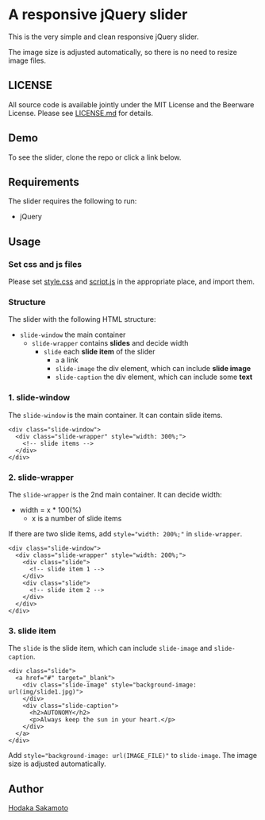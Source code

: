 # A responsive jQuery slider

This is the very simple and clean responsive jQuery slider.

The image size is adjusted automatically, so there is no need to resize image files.

## LICENSE

All source code is available jointly under the MIT License and the Beerware License. Please see
[LICENSE.md](LICENSE.md) for details.

## Demo

To see the slider, clone the repo or click a link below.

## Requirements

The slider requires the following to run:

- jQuery

## Usage

### Set css and js files

Please set [style.css](https://gitlab.com/hodanov/simple-and-clean-slider/tree/master/css/style.css) and [script.js](https://gitlab.com/hodanov/simple-and-clean-slider/tree/master/js/script.js) in the appropriate place, and import them.

### Structure

The slider with the following HTML structure:

- `slide-window` the main container
  - `slide-wrapper` contains __slides__ and decide width
    - `slide` each __slide item__ of the slider
      - `a` a link
       - `slide-image` the div element, which can include __slide image__
       - `slide-caption` the div element, which can include some __text__

### 1. slide-window

The `slide-window` is the main container. It can contain slide items.

```
<div class="slide-window">
  <div class="slide-wrapper" style="width: 300%;">
    <!-- slide items -->
  </div>
</div>
```

### 2. slide-wrapper

The `slide-wrapper` is the 2nd main container. It can decide width:

- width = x * 100(%)
  - x is a number of slide items

If there are two slide items, add `style="width: 200%;"` in `slide-wrapper`.

```
<div class="slide-window">
  <div class="slide-wrapper" style="width: 200%;">
    <div class="slide">
      <!-- slide item 1 -->
    </div>
    <div class="slide">
      <!-- slide item 2 -->
    </div>
  </div>
</div>
```

### 3. slide item

The `slide` is the slide item, which can include `slide-image` and `slide-caption`.

```
<div class="slide">
  <a href="#" target="_blank">
    <div class="slide-image" style="background-image: url(img/slide1.jpg)">
    </div>
    <div class="slide-caption">
      <h2>AUTONOMY</h2>
      <p>Always keep the sun in your heart.</p>
    </div>
  </a>
</div>
```

Add `style="background-image: url(IMAGE_FILE)"` to `slide-image`. The image size is adjusted automatically.

## Author

[Hodaka Sakamoto](https://hodalog.com/)
